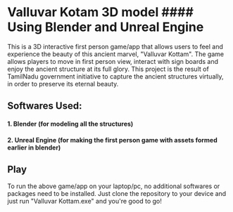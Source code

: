 # Valluvar Kotam 3D model #### Using Blender and Unreal Engine

This is a 3D interactive first person game/app that allows users to feel and experience the beauty of this ancient marvel, "Valluvar Kottam".
The game allows players to move in first person view, interact with sign boards and enjoy the ancient structure at its full glory. This project is the result of TamilNadu government initiative to capture the ancient structures virtually, in order to preserve its eternal beauty.

## Softwares Used:
#### 1. Blender (for modeling all the structures)
#### 2. Unreal Engine (for making the first person game with assets formed earlier in blender)

## Play
To run the above game/app on your laptop/pc, no additional softwares or packages need to be installed. Just clone the repository to your device and just run "Valluvar Kottam.exe" and you're good to go!
